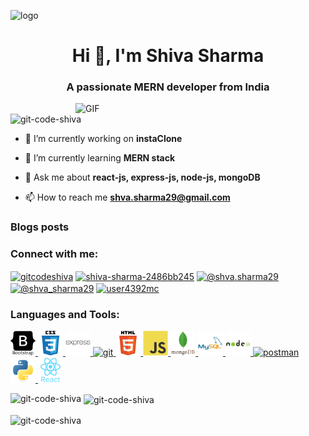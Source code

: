 ![logo](https://www.creative-tim.com/blog/content/images/size/w960/2021/10/Github-profile-1.jpg)

<h1 align="center">Hi 👋, I'm Shiva Sharma</h1>
<h3 align="center">A passionate MERN developer from India</h3>

<img align="right" src="https://www.lambdatest.com/resources/images/news24.gif" width="400" alt="GIF" />

<p align="left"> <img src="https://komarev.com/ghpvc/?username=git-code-shiva&label=Profile%20views&color=0e75b6&style=flat" alt="git-code-shiva" /> </p>

- 🔭 I’m currently working on **instaClone**

- 🌱 I’m currently learning **MERN stack**

- 💬 Ask me about **react-js, express-js, node-js, mongoDB**

- 📫 How to reach me **shva.sharma29@gmail.com**

### Blogs posts
<!-- BLOG-POST-LIST:START -->
<!-- BLOG-POST-LIST:END -->

<h3 align="left">Connect with me:</h3>
<p align="left">
<a href="https://dev.to/gitcodeshiva" target="blank"><img align="center" src="https://raw.githubusercontent.com/rahuldkjain/github-profile-readme-generator/master/src/images/icons/Social/devto.svg" alt="gitcodeshiva" height="30" width="40" /></a>
<a href="https://linkedin.com/in/shiva-sharma-2486bb245" target="blank"><img align="center" src="https://raw.githubusercontent.com/rahuldkjain/github-profile-readme-generator/master/src/images/icons/Social/linked-in-alt.svg" alt="shiva-sharma-2486bb245" height="30" width="40" /></a>
<a href="https://medium.com/@shva.sharma29" target="blank"><img align="center" src="https://raw.githubusercontent.com/rahuldkjain/github-profile-readme-generator/master/src/images/icons/Social/medium.svg" alt="@shva.sharma29" height="30" width="40" /></a>
<a href="https://www.hackerrank.com/@shva_sharma29" target="blank"><img align="center" src="https://raw.githubusercontent.com/rahuldkjain/github-profile-readme-generator/master/src/images/icons/Social/hackerrank.svg" alt="@shva_sharma29" height="30" width="40" /></a>
<a href="https://www.leetcode.com/user4392mc" target="blank"><img align="center" src="https://raw.githubusercontent.com/rahuldkjain/github-profile-readme-generator/master/src/images/icons/Social/leet-code.svg" alt="user4392mc" height="30" width="40" /></a>
</p>

<h3 align="left">Languages and Tools:</h3>
<p align="left"> <a href="https://getbootstrap.com" target="_blank" rel="noreferrer"> <img src="https://raw.githubusercontent.com/devicons/devicon/master/icons/bootstrap/bootstrap-plain-wordmark.svg" alt="bootstrap" width="40" height="40"/> </a> <a href="https://www.w3schools.com/css/" target="_blank" rel="noreferrer"> <img src="https://raw.githubusercontent.com/devicons/devicon/master/icons/css3/css3-original-wordmark.svg" alt="css3" width="40" height="40"/> </a> <a href="https://expressjs.com" target="_blank" rel="noreferrer"> <img src="https://raw.githubusercontent.com/devicons/devicon/master/icons/express/express-original-wordmark.svg" alt="express" width="40" height="40"/> </a> <a href="https://git-scm.com/" target="_blank" rel="noreferrer"> <img src="https://www.vectorlogo.zone/logos/git-scm/git-scm-icon.svg" alt="git" width="40" height="40"/> </a> <a href="https://www.w3.org/html/" target="_blank" rel="noreferrer"> <img src="https://raw.githubusercontent.com/devicons/devicon/master/icons/html5/html5-original-wordmark.svg" alt="html5" width="40" height="40"/> </a> <a href="https://developer.mozilla.org/en-US/docs/Web/JavaScript" target="_blank" rel="noreferrer"> <img src="https://raw.githubusercontent.com/devicons/devicon/master/icons/javascript/javascript-original.svg" alt="javascript" width="40" height="40"/> </a> <a href="https://www.mongodb.com/" target="_blank" rel="noreferrer"> <img src="https://raw.githubusercontent.com/devicons/devicon/master/icons/mongodb/mongodb-original-wordmark.svg" alt="mongodb" width="40" height="40"/> </a> <a href="https://www.mysql.com/" target="_blank" rel="noreferrer"> <img src="https://raw.githubusercontent.com/devicons/devicon/master/icons/mysql/mysql-original-wordmark.svg" alt="mysql" width="40" height="40"/> </a> <a href="https://nodejs.org" target="_blank" rel="noreferrer"> <img src="https://raw.githubusercontent.com/devicons/devicon/master/icons/nodejs/nodejs-original-wordmark.svg" alt="nodejs" width="40" height="40"/> </a> <a href="https://postman.com" target="_blank" rel="noreferrer"> <img src="https://www.vectorlogo.zone/logos/getpostman/getpostman-icon.svg" alt="postman" width="40" height="40"/> </a> <a href="https://www.python.org" target="_blank" rel="noreferrer"> <img src="https://raw.githubusercontent.com/devicons/devicon/master/icons/python/python-original.svg" alt="python" width="40" height="40"/> </a> <a href="https://reactjs.org/" target="_blank" rel="noreferrer"> <img src="https://raw.githubusercontent.com/devicons/devicon/master/icons/react/react-original-wordmark.svg" alt="react" width="40" height="40"/> </a> </p>

<p><img align="left" src="https://github-readme-stats.vercel.app/api/top-langs?username=git-code-shiva&show_icons=true&locale=en&layout=compact" alt="git-code-shiva" /></p>

<p>&nbsp;<img align="center" src="https://github-readme-stats.vercel.app/api?username=git-code-shiva&show_icons=true&locale=en" alt="git-code-shiva" /></p>

<p><img align="center" src="https://github-readme-streak-stats.herokuapp.com/?user=git-code-shiva&" alt="git-code-shiva" /></p>
